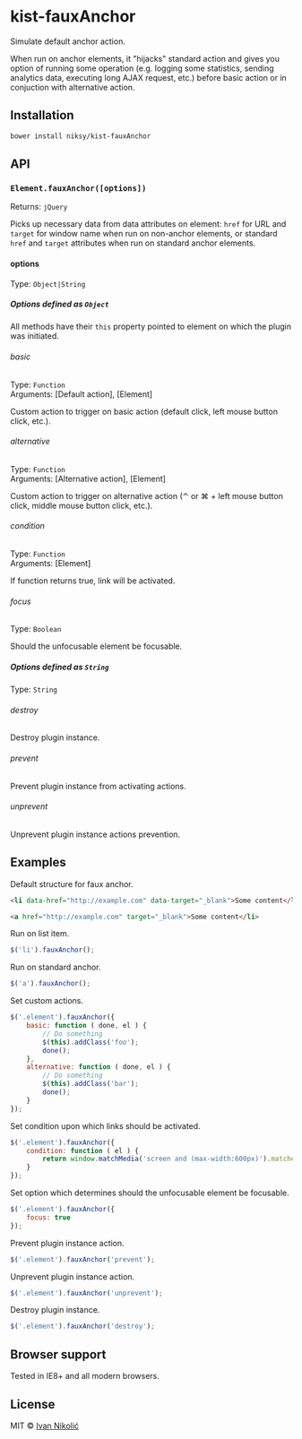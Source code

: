 # kist-fauxAnchor

Simulate default anchor action.

When run on anchor elements, it "hijacks" standard action and gives you option of running some operation (e.g. logging some statistics, sending analytics data, executing long AJAX request, etc.) before basic action or in conjuction with alternative action.

## Installation

```sh
bower install niksy/kist-fauxAnchor
```

## API

### `Element.fauxAnchor([options])`

Returns: `jQuery`

Picks up necessary data from data attributes on element: `href` for URL and `target` for window name when run on non-anchor elements, or standard `href` and `target` attributes when run on standard anchor elements.

#### options

Type: `Object|String`

##### Options defined as `Object`

All methods have their `this` property pointed to element on which the plugin was initiated.

###### basic

Type: `Function`  
Arguments: [Default action], [Element]

Custom action to trigger on basic action (default click, left mouse button click, etc.).

###### alternative

Type: `Function`  
Arguments: [Alternative action], [Element]

Custom action to trigger on alternative action (⌃ or ⌘ + left mouse button click, middle mouse button click, etc.).

###### condition

Type: `Function`  
Arguments: [Element]

If function returns true, link will be activated.

###### focus

Type: `Boolean`  

Should the unfocusable element be focusable.

##### Options defined as `String`

Type: `String`

###### destroy

Destroy plugin instance.

###### prevent

Prevent plugin instance from activating actions.

###### unprevent

Unprevent plugin instance actions prevention.

## Examples

Default structure for faux anchor.

```html
<li data-href="http://example.com" data-target="_blank">Some content</li>

<a href="http://example.com" target="_blank">Some content</li>
```

Run on list item.

```js
$('li').fauxAnchor();
```

Run on standard anchor.

```js
$('a').fauxAnchor();
```

Set custom actions.

```js
$('.element').fauxAnchor({
	basic: function ( done, el ) {
		// Do something
		$(this).addClass('foo');
		done();
	},
	alternative: function ( done, el ) {
		// Do something
		$(this).addClass('bar');
		done();
	}
});
```

Set condition upon which links should be activated.

```js
$('.element').fauxAnchor({
	condition: function ( el ) {
		return window.matchMedia('screen and (max-width:600px)').matches;
	}
});
```

Set option which determines should the unfocusable element be focusable.

```js
$('.element').fauxAnchor({
	focus: true
});
```

Prevent plugin instance action.

```js
$('.element').fauxAnchor('prevent');
```

Unprevent plugin instance action.

```js
$('.element').fauxAnchor('unprevent');
```

Destroy plugin instance.

```js
$('.element').fauxAnchor('destroy');
```

## Browser support

Tested in IE8+ and all modern browsers.

## License

MIT © [Ivan Nikolić](http://ivannikolic.com)
